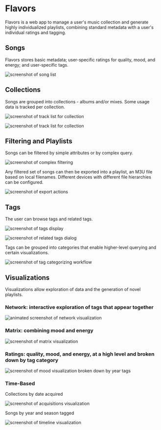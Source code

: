 # Flavors

Flavors is a web app to manage a user's music collection and generate highly individualized playlists, combining standard metadata with a user's individual ratings and tagging.

## Songs

Flavors stores basic metadata; user-specific ratings for quality, mood, and energy; and user-specific tags.

![screenshot of song list](https://github.com/orangejenny/flavors/blob/master/readme/songs.png?raw=true)

## Collections

Songs are grouped into collections - albums and/or mixes. Some usage data is tracked per collection.

![screenshot of track list for collection](https://github.com/orangejenny/flavors/blob/master/readme/collections.png?raw=true)

![screenshot of track list for collection](https://github.com/orangejenny/flavors/blob/master/readme/collections_song_list.png?raw=true)

## Filtering and Playlists

Songs can be filtered by simple attributes or by complex query.

![screenshot of complex filtering](https://github.com/orangejenny/flavors/blob/master/readme/complex_filter.png?raw=true)

Any filtered set of songs can then be exported into a playlist, an M3U file based on local filenames. Different devices with different file hierarchies can be configured.

![screenshot of export actions](https://github.com/orangejenny/flavors/blob/master/readme/export.png?raw=true)

## Tags

The user can browse tags and related tags.

![screenshot of tags display](https://github.com/orangejenny/flavors/blob/master/readme/tags.png?raw=true)

![screenshot of related tags dialog](https://github.com/orangejenny/flavors/blob/master/readme/tags_related.png?raw=true)

Tags can be grouped into categories that enable higher-level querying and certain visualizations.

![screenshot of tag categorizing workflow](https://github.com/orangejenny/flavors/blob/master/readme/tag_categories.png?raw=true)

## Visualizations

Visualizations allow exploration of data and the generation of novel playlists.

### Network: interactive exploration of tags that appear together

![animated screenshot of network visualization](https://github.com/orangejenny/flavors/blob/master/readme/network.gif?raw=true)

### Matrix: combining mood and energy

![screenshot of matrix visualization](https://github.com/orangejenny/flavors/blob/master/readme/matrix.png?raw=true)

### Ratings: quality, mood, and energy, at a high level and broken down by tag category

![screenshot of mood visualization broken down by year tags](https://github.com/orangejenny/flavors/blob/master/readme/facet_mood_years.png?raw=true)

### Time-Based

Collections by date acquired

![screenshot of acquisitions visualization](https://github.com/orangejenny/flavors/blob/master/readme/acquisitions.png?raw=true)

Songs by year and season tagged

![screenshot of timeline visualization](https://github.com/orangejenny/flavors/blob/master/readme/timeline.png?raw=true)
